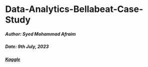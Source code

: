 # Data-Analytics-Bellabeat-Case-Study

##### Author: Syed Mohammad Afraim

##### Date: 9th July, 2023

##### [Kaggle](https://www.kaggle.com/code/syedmohammadafraim2/case-study-bellabeat-using-pythons-3d-plots)
